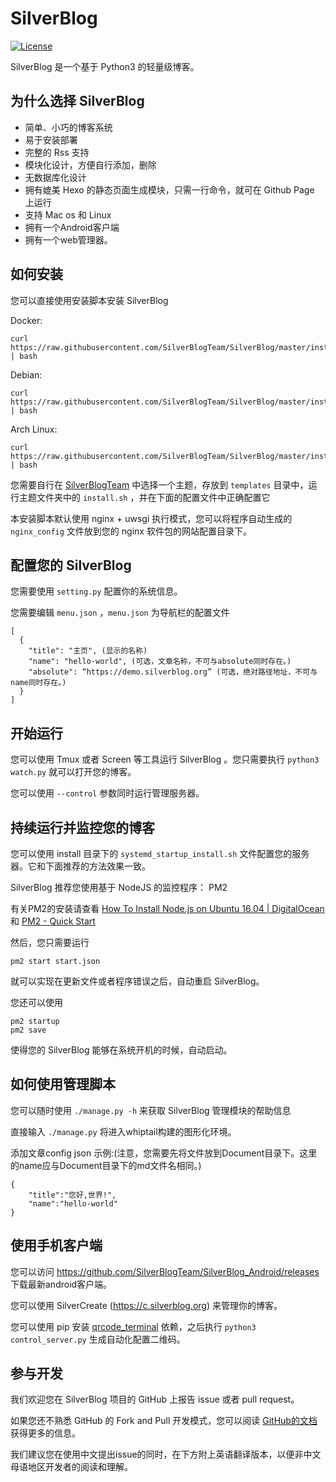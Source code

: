 # SilverBlog

[![License](https://img.shields.io/badge/License-BSD%203--Clause-blue.svg)](https://github.com/qwe7002/SilverBlog/blob/master/LICENSE)

SilverBlog 是一个基于 Python3 的轻量级博客。

## 为什么选择 SilverBlog

* 简单、小巧的博客系统
* 易于安装部署
* 完整的 Rss 支持
* 模块化设计，方便自行添加，删除
* 无数据库化设计
* 拥有媲美 Hexo 的静态页面生成模块，只需一行命令，就可在 Github Page 上运行
* 支持 Mac os 和 Linux
* 拥有一个Android客户端
* 拥有一个web管理器。

## 如何安装

您可以直接使用安装脚本安装 SilverBlog

Docker:

```
curl https://raw.githubusercontent.com/SilverBlogTeam/SilverBlog/master/install/docker_install.sh | bash
```

Debian:

```
curl https://raw.githubusercontent.com/SilverBlogTeam/SilverBlog/master/install/debian_install.sh | bash
```

Arch Linux:

```
curl https://raw.githubusercontent.com/SilverBlogTeam/SilverBlog/master/install/archlinux_install.sh | bash
```

您需要自行在 [SilverBlogTeam](https://github.com/SilverBlogTeam) 中选择一个主题，存放到 `templates` 目录中，运行主题文件夹中的 `install.sh` ，并在下面的配置文件中正确配置它

本安装脚本默认使用 nginx + uwsgi 执行模式，您可以将程序自动生成的 `nginx_config` 文件放到您的 nginx 软件包的网站配置目录下。

## 配置您的 SilverBlog

您需要使用 `setting.py` 配置你的系统信息。

您需要编辑 `menu.json` ，`menu.json` 为导航栏的配置文件

```
[
  {
    "title": "主页", (显示的名称)
    "name": "hello-world", (可选，文章名称，不可与absolute同时存在。)
    "absolute": “https://demo.silverblog.org” (可选，绝对路径地址，不可与name同时存在。)
  }
]
```

## 开始运行

您可以使用 Tmux 或者 Screen 等工具运行 SilverBlog 。您只需要执行 `python3 watch.py` 就可以打开您的博客。

您可以使用 `--control` 参数同时运行管理服务器。

## 持续运行并监控您的博客

您可以使用 install 目录下的 `systemd_startup_install.sh` 文件配置您的服务器。它和下面推荐的方法效果一致。

SilverBlog 推荐您使用基于 NodeJS 的监控程序： PM2

有关PM2的安装请查看 [How To Install Node.js on Ubuntu 16.04 | DigitalOcean](https://www.digitalocean.com/community/tutorials/how-to-install-node-js-on-ubuntu-16-04) 和 [PM2 - Quick Start](http://pm2.keymetrics.io/docs/usage/quick-start/)

然后，您只需要运行

```
pm2 start start.json
```

就可以实现在更新文件或者程序错误之后，自动重启 SilverBlog。

您还可以使用

```
pm2 startup
pm2 save
```

使得您的 SilverBlog 能够在系统开机的时候，自动启动。

## 如何使用管理脚本

您可以随时使用 `./manage.py -h` 来获取 SilverBlog 管理模块的帮助信息

直接输入 `./manage.py` 将进入whiptail构建的图形化环境。

添加文章config json 示例:(注意，您需要先将文件放到Document目录下。这里的name应与Document目录下的md文件名相同。)
```
{
	"title":"您好,世界!",
	"name":"hello-world"
}
```

## 使用手机客户端

您可以访问 https://github.com/SilverBlogTeam/SilverBlog_Android/releases 下载最新android客户端。

您可以使用 SilverCreate (https://c.silverblog.org) 来管理你的博客。

您可以使用 pip 安装 [qrcode_terminal](https://github.com/alishtory/qrcode-terminal) 依赖，之后执行 `python3 control_server.py` 生成自动化配置二维码。

## 参与开发

我们欢迎您在 SilverBlog 项目的 GitHub 上报告 issue 或者 pull request。

如果您还不熟悉 GitHub 的 Fork and Pull 开发模式，您可以阅读 [GitHub的文档](https://help.github.com/articles/using-pull-requests) 获得更多的信息。

我们建议您在使用中文提出issue的同时，在下方附上英语翻译版本，以便非中文母语地区开发者的阅读和理解。
